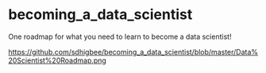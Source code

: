# becoming_a_data_scientist
One roadmap for what you need to learn to become a data scientist!

https://github.com/sdhigbee/becoming_a_data_scientist/blob/master/Data%20Scientist%20Roadmap.png

